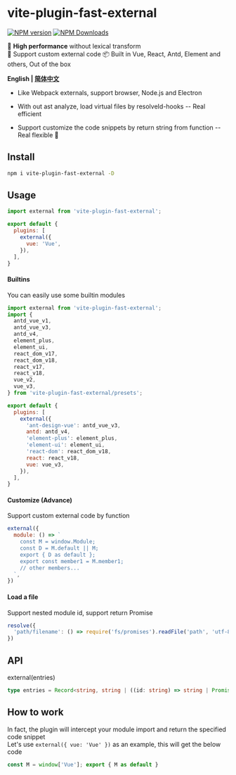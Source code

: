 # vite-plugin-fast-external

[![NPM version](https://img.shields.io/npm/v/vite-plugin-fast-external.svg?style=flat)](https://npmjs.org/package/vite-plugin-fast-external)
[![NPM Downloads](https://img.shields.io/npm/dm/vite-plugin-fast-external.svg?style=flat)](https://npmjs.org/package/vite-plugin-fast-external)

🚀 **High performance** without lexical transform  
🌱 Support custom external code
📦 Built in Vue, React, Antd, Element and others, Out of the box

**English | [简体中文](https://github.com/caoxiemeihao/vite-plugins/blob/main/packages/fast-external/README.zh-CN.md)**

- Like Webpack externals, support browser, Node.js and Electron

- With out ast analyze, load virtual files by resolveId-hooks -- Real efficient

- Support customize the code snippets by return string from function -- Real flexible 🎉  

## Install

```bash
npm i vite-plugin-fast-external -D
```

## Usage

```js
import external from 'vite-plugin-fast-external';

export default {
  plugins: [
    external({
      vue: 'Vue',
    }),
  ],
}
```

#### Builtins

You can easily use some builtin modules

```js
import external from 'vite-plugin-fast-external';
import {
  antd_vue_v1,
  antd_vue_v3,
  antd_v4,
  element_plus,
  element_ui,
  react_dom_v17,
  react_dom_v18,
  react_v17,
  react_v18,
  vue_v2,
  vue_v3,
} from 'vite-plugin-fast-external/presets';

export default {
  plugins: [
    external({
      'ant-design-vue': antd_vue_v3,
      antd: antd_v4,
      'element-plus': element_plus,
      'element-ui': element_ui,
      'react-dom': react_dom_v18,
      react: react_v18,
      vue: vue_v3,
    }),
  ],
}
```

#### Customize (Advance)

Support custom external code by function

```js
external({
  module: () => `
    const M = window.Module;
    const D = M.default || M;
    export { D as default };
    export const member1 = M.member1;
    // other members...
  `,
})
```

#### Load a file

Support nested module id, support return Promise

```ts
resolve({
  'path/filename': () => require('fs/promises').readFile('path', 'utf-8'),
})
```

## API

external(entries)

```ts
type entries = Record<string, string | ((id: string) => string | Promise<string>)>;
```

## How to work

In fact, the plugin will intercept your module import and return the specified code snippet  
Let's use `external({ vue: 'Vue' })` as an example, this will get the below code  

```js
const M = window['Vue']; export { M as default }
```
